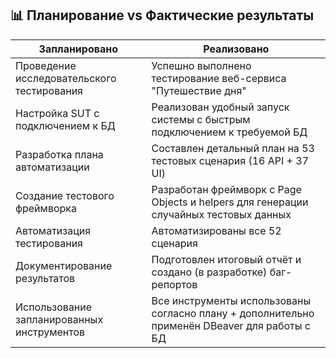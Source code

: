 ## 📊 Планирование vs Фактические результаты

| Запланировано | Реализовано |
|---------------|-------------|
| Проведение исследовательского тестирования | Успешно выполнено тестирование веб-сервиса "Путешествие дня" |
| Настройка SUT с подключением к БД | Реализован удобный запуск системы с быстрым подключением к требуемой БД |
| Разработка плана автоматизации | Составлен детальный план на 53 тестовых сценария (16 API + 37 UI) |
| Создание тестового фреймворка | Разработан фреймворк с Page Objects и helpers для генерации случайных тестовых данных |
| Автоматизация тестирования | Автоматизированы все 52 сценария |
| Документирование результатов | Подготовлен итоговый отчёт и создано (в разработке) баг-репортов |
| Использование запланированных инструментов | Все инструменты использованы согласно плану + дополнительно применён DBeaver для работы с БД |
